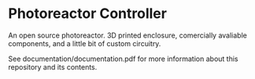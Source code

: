 # Photoreactor Controller

An open source photoreactor. 3D printed enclosure, comercially avaliable components, and a little bit of custom circuitry. 

See documentation/documentation.pdf for more information about this repository and its contents.
